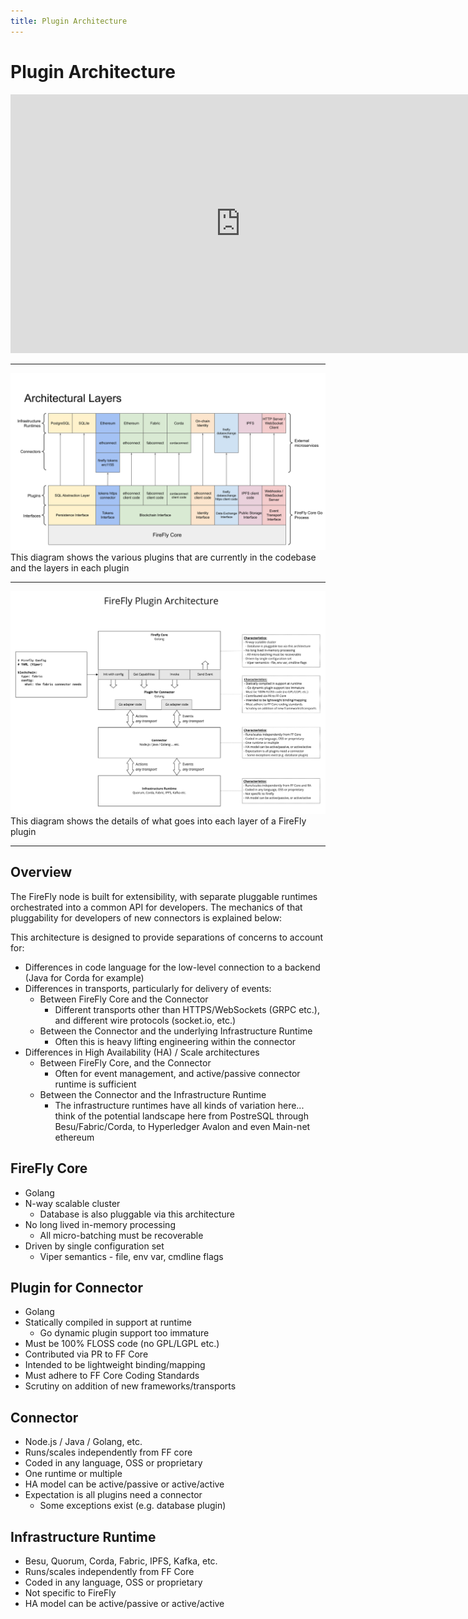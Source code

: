 ```yaml
---
title: Plugin Architecture
---
```


# Plugin Architecture

<iframe width="736" height="414" src="https://www.youtube.com/embed/wkuQjBy_uhg" title="YouTube video player" frameborder="0" allow="accelerometer; autoplay; clipboard-write; encrypted-media; gyroscope; picture-in-picture" allowfullscreen></iframe>

---

![FireFly Plugin Architecture](../images/firefly_plugin_architecture.svg "FireFly Plugin Architecture")
This diagram shows the various plugins that are currently in the codebase and the layers in each plugin

---

![FireFly Plugin Architecture](../images/firefly_plugin_architecture.jpg "FireFly Plugin Architecture")
This diagram shows the details of what goes into each layer of a FireFly plugin

---

## Overview

The FireFly node is built for extensibility, with separate pluggable runtimes orchestrated into a common API for developers. The mechanics of that
pluggability for developers of new connectors is explained below:

This architecture is designed to provide separations of concerns to account for:

- Differences in code language for the low-level connection to a backend (Java for Corda for example)
- Differences in transports, particularly for delivery of events:
  - Between FireFly Core and the Connector
    - Different transports other than HTTPS/WebSockets (GRPC etc.), and different wire protocols (socket.io, etc.)
  - Between the Connector and the underlying Infrastructure Runtime
    - Often this is heavy lifting engineering within the connector
- Differences in High Availability (HA) / Scale architectures
  - Between FireFly Core, and the Connector
    - Often for event management, and active/passive connector runtime is sufficient
  - Between the Connector and the Infrastructure Runtime
    - The infrastructure runtimes have all kinds of variation here... think of the potential landscape here from PostreSQL through Besu/Fabric/Corda, to Hyperledger Avalon and even Main-net ethereum

## FireFly Core

- Golang
- N-way scalable cluster
  - Database is also pluggable via this architecture
- No long lived in-memory processing
  - All micro-batching must be recoverable
- Driven by single configuration set
  - Viper semantics - file, env var, cmdline flags

## Plugin for Connector

- Golang
- Statically compiled in support at runtime
  - Go dynamic plugin support too immature
- Must be 100% FLOSS code (no GPL/LGPL etc.)
- Contributed via PR to FF Core
- Intended to be lightweight binding/mapping
- Must adhere to FF Core Coding Standards
- Scrutiny on addition of new frameworks/transports

## Connector

- Node.js / Java / Golang, etc.
- Runs/scales independently from FF core
- Coded in any language, OSS or proprietary
- One runtime or multiple
- HA model can be active/passive or active/active
- Expectation is all plugins need a connector
  - Some exceptions exist (e.g. database plugin)

## Infrastructure Runtime

- Besu, Quorum, Corda, Fabric, IPFS, Kafka, etc.
- Runs/scales independently from FF Core
- Coded in any language, OSS or proprietary
- Not specific to FireFly
- HA model can be active/passive or active/active
